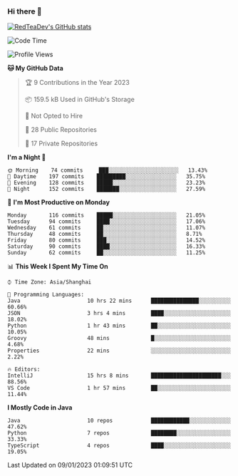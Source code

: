 ### Hi there 👋

<!--
**RedTeaDev/RedTeaDev** is a ✨ _special_ ✨ repository because its `README.md` (this file) appears on your GitHub profile.

Here are some ideas to get you started:

- 🔭 I’m currently working on ...
- 🌱 I’m currently learning ...
- 👯 I’m looking to collaborate on ...
- 🤔 I’m looking for help with ...
- 💬 Ask me about ...
- 📫 How to reach me: ...
- 😄 Pronouns: ...
- ⚡ Fun fact: ...
-->

<!--
[![wakatime](https://wakatime.com/badge/user/6b101ed0-04c0-4490-9283-eb61f2efff96.svg)](https://wakatime.com/@6b101ed0-04c0-4490-9283-eb61f2efff96)
!-->

[![RedTeaDev's GitHub stats](https://github-readme-stats.vercel.app/api?username=RedTeaDev)](https://github.com/anuraghazra/github-readme-stats)
<!--
[![willianrod's wakatime stats](https://github-readme-stats.vercel.app/api/wakatime?username=RedTeaDev)](https://github.com/anuraghazra/github-readme-stats)
!-->
<!--START_SECTION:waka-->
![Code Time](http://img.shields.io/badge/Code%20Time-1%2C108%20hrs%2024%20mins-blue)

![Profile Views](http://img.shields.io/badge/Profile%20Views-2-blue)

**🐱 My GitHub Data** 

> 🏆 9 Contributions in the Year 2023
 > 
> 📦 159.5 kB Used in GitHub's Storage 
 > 
> 🚫 Not Opted to Hire
 > 
> 📜 28 Public Repositories 
 > 
> 🔑 17 Private Repositories  
 > 
**I'm a Night 🦉** 

```text
🌞 Morning    74 commits     ███░░░░░░░░░░░░░░░░░░░░░░   13.43% 
🌆 Daytime    197 commits    █████████░░░░░░░░░░░░░░░░   35.75% 
🌃 Evening    128 commits    █████░░░░░░░░░░░░░░░░░░░░   23.23% 
🌙 Night      152 commits    ███████░░░░░░░░░░░░░░░░░░   27.59%

```
📅 **I'm Most Productive on Monday** 

```text
Monday       116 commits    █████░░░░░░░░░░░░░░░░░░░░   21.05% 
Tuesday      94 commits     ████░░░░░░░░░░░░░░░░░░░░░   17.06% 
Wednesday    61 commits     ██░░░░░░░░░░░░░░░░░░░░░░░   11.07% 
Thursday     48 commits     ██░░░░░░░░░░░░░░░░░░░░░░░   8.71% 
Friday       80 commits     ███░░░░░░░░░░░░░░░░░░░░░░   14.52% 
Saturday     90 commits     ████░░░░░░░░░░░░░░░░░░░░░   16.33% 
Sunday       62 commits     ██░░░░░░░░░░░░░░░░░░░░░░░   11.25%

```


📊 **This Week I Spent My Time On** 

```text
⌚︎ Time Zone: Asia/Shanghai

💬 Programming Languages: 
Java                     10 hrs 22 mins      ███████████████░░░░░░░░░░   60.66% 
JSON                     3 hrs 4 mins        ████░░░░░░░░░░░░░░░░░░░░░   18.02% 
Python                   1 hr 43 mins        ██░░░░░░░░░░░░░░░░░░░░░░░   10.05% 
Groovy                   48 mins             █░░░░░░░░░░░░░░░░░░░░░░░░   4.68% 
Properties               22 mins             ░░░░░░░░░░░░░░░░░░░░░░░░░   2.22%

🔥 Editors: 
IntelliJ                 15 hrs 8 mins       ██████████████████████░░░   88.56% 
VS Code                  1 hr 57 mins        ██░░░░░░░░░░░░░░░░░░░░░░░   11.44%

```

**I Mostly Code in Java** 

```text
Java                     10 repos            ████████████░░░░░░░░░░░░░   47.62% 
Python                   7 repos             ████████░░░░░░░░░░░░░░░░░   33.33% 
TypeScript               4 repos             ████░░░░░░░░░░░░░░░░░░░░░   19.05%

```



 Last Updated on 09/01/2023 01:09:51 UTC
<!--END_SECTION:waka-->


